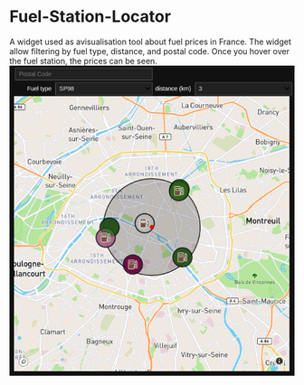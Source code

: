 # Fuel-Station-Locator

A widget used as avisualisation tool about fuel prices in France. The widget allow filtering by fuel type, distance, and postal code. Once you hover over the fuel station, the prices can be seen.
![Screenshot of the widget](images/WIdget.png)
